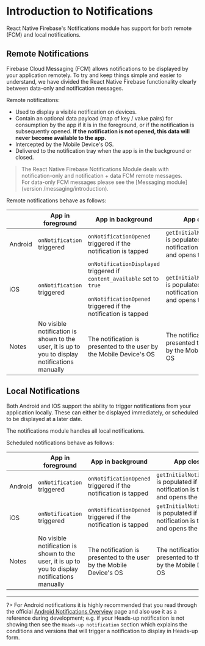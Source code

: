 # Introduction to Notifications

React Native Firebase's Notifications module has support for both remote (FCM) and local notifications.

## Remote Notifications

Firebase Cloud Messaging (FCM) allows notifications to be displayed by your application remotely.  To try and keep things simple and easier to understand, we have divided the React Native Firebase functionality clearly between data-only and notification messages.

Remote notifications:

- Used to display a visible notification on devices.
- Contain an optional data payload (map of key / value pairs) for consumption by the app if it is in the foreground, or if the notification is subsequently opened.  **If the notification is not opened, this data will never become available to the app.**
- Intercepted by the Mobile Device's OS.
- Delivered to the notification tray when the app is in the background or closed.

> The React Native Firebase Notifications Module deals with notification-only and notification + data FCM remote messages. <br /> For data-only FCM messages please see the [Messaging module](version /messaging/introduction).

Remote notifications behave as follows:

|         | App in foreground           | App in background            | App closed |
| ------- | --------------------------- | ---------------------------- | -----------|
| Android | `onNotification` triggered | `onNotificationOpened` triggered if the notification is tapped | `getInitialNotification` is populated if the notification is tapped and opens the app |
| iOS     | `onNotification` triggered | `onNotificationDisplayed` triggered if `content_available` set to `true` <br /><br />`onNotificationOpened` triggered if the notification is tapped | `getInitialNotification` is populated if the notification is tapped and opens the app |
| Notes   | No visible notification is shown to the user, it is up to you to display notifications manually | The notification is presented to the user by the Mobile Device's OS | The notification is presented to the user by the Mobile Device's OS |

## Local Notifications

Both Android and IOS support the ability to trigger notifications from your application locally.  These can either be displayed immediately, or scheduled to be displayed at a later date.

The notifications module handles all local notifications.

Scheduled notifications behave as follows:

|         | App in foreground           | App in background            | App closed |
| ------- | --------------------------- | ---------------------------- | -----------|
| Android | `onNotification` triggered | `onNotificationOpened` triggered if the notification is tapped | `getInitialNotification` is populated if the notification is tapped and opens the app |
| iOS     | `onNotification` triggered | `onNotificationOpened` triggered if the notification is tapped | `getInitialNotification` is populated if the notification is tapped and opens the app |
| Notes   | No visible notification is shown to the user, it is up to you to display notifications manually | The notification is presented to the user by the Mobile Device's OS | The notification is presented to the user by the Mobile Device's OS |


----

?> For Android notifications it is highly recommended that you read through the official [Android Notifications Overview](https://developer.android.com/guide/topics/ui/notifiers/notifications) page and also use it as a reference during development; e.g. if your Heads-up notification is not showing then see the `Heads-up notification` section which explains the conditions and versions that will trigger a notification to display in Heads-up form.

